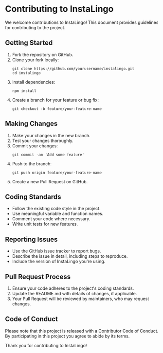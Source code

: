 # Contributing to InstaLingo

We welcome contributions to InstaLingo! This document provides guidelines for contributing to the project.

## Getting Started

1. Fork the repository on GitHub.
2. Clone your fork locally:
   ```
   git clone https://github.com/yourusername/instalingo.git
   cd instalingo
   ```
3. Install dependencies:
   ```
   npm install
   ```
4. Create a branch for your feature or bug fix:
   ```
   git checkout -b feature/your-feature-name
   ```

## Making Changes

1. Make your changes in the new branch.
2. Test your changes thoroughly.
3. Commit your changes:
   ```
   git commit -am 'Add some feature'
   ```
4. Push to the branch:
   ```
   git push origin feature/your-feature-name
   ```
5. Create a new Pull Request on GitHub.

## Coding Standards

- Follow the existing code style in the project.
- Use meaningful variable and function names.
- Comment your code where necessary.
- Write unit tests for new features.

## Reporting Issues

- Use the GitHub issue tracker to report bugs.
- Describe the issue in detail, including steps to reproduce.
- Include the version of InstaLingo you're using.

## Pull Request Process

1. Ensure your code adheres to the project's coding standards.
2. Update the README.md with details of changes, if applicable.
3. Your Pull Request will be reviewed by maintainers, who may request changes.

## Code of Conduct

Please note that this project is released with a Contributor Code of Conduct. By participating in this project you agree to abide by its terms.

Thank you for contributing to InstaLingo!

